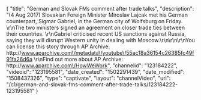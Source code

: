 {
    "title": "German and Slovak FMs comment after trade talks",
    "description": "(4 Aug 2017) Slovakian Foreign Minister Miroslav Lajcak met his German counterpart, Sigmar Gabriel, in the German city of Wolfsburg on Friday. \r\nThe two ministers signed an agreement on closer trade ties between their countries. \r\nGabriel criticised recent US sanctions against Russia, saying they will disrupt Western unity in dealing with Moscow.\r\n\r\n\r\nYou can license this story through AP Archive: http:\/\/www.aparchive.com\/metadata\/youtube\/55ac18a36154c26385fc49f91fa26d6a \r\nFind out more about AP Archive: http:\/\/www.aparchive.com\/HowWeWork",
    "channelid": "123184222",
    "videoid": "123195581",
    "date_created": "1502291439",
    "date_modified": "1508437326",
    "type": "captivate",
    "layout": "channelVideo",
    "url": "\/c1\/german-and-slovak-fms-comment-after-trade-talks\/123184222-123195581"
}